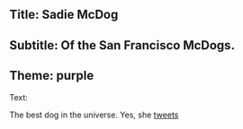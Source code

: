Title: Sadie McDog
----
Subtitle: Of the San Francisco McDogs.
----
Theme: purple
----
Text:

The best dog in the universe. Yes, she [tweets](http://twitter.com/sadesmcdog)